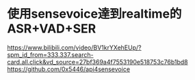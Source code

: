 # 使用sensevoice達到realtime的ASR+VAD+SER
https://www.bilibili.com/video/BV1krYXehEUp/?spm_id_from=333.337.search-card.all.click&vd_source=27bf369a4f7553190e518753c76b1bd8
https://github.com/0x5446/api4sensevoice

